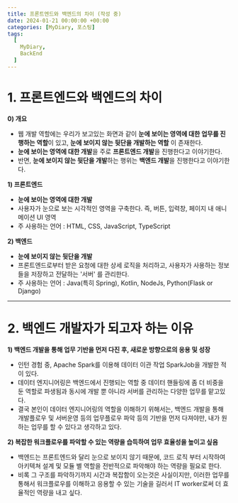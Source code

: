 ```yaml
---
title: 프론트엔드와 백엔드의 차이 (작성 중)
date: 2024-01-21 00:00:00 +00:00
categories: [MyDiary, 포스팅]
tags:
  [
    MyDiary,
    BackEnd
  ]
---
```


# 1. 프론트엔드와 백엔드의 차이

**0) 개요**
- 웹 개발 역할에는 우리가 보고있는 화면과 같이 **눈에 보이는 영역에 대한 업무를 진행하는 역할**이 있고, **눈에 보이지 않는 뒷단을 개발하는 역할** 이 존재한다.
- **눈에 보이는 영역에 대한 개발**을 주로 **프론트엔드 개발**을 진행한다고 이야기한다.
- 반면, **눈에 보이지 않는 뒷단을 개발**하는 행위는 **백엔드 개발**을 진행한다고 이야기한다.  

**1) 프론트엔드**
- **눈에 보이는 영역에 대한 개발**
- 사용자가 눈으로 보는 시각적인 영역을 구축한다. 즉, 버튼, 입력창, 페이지 내 애니메이션 UI 영역
- 주 사용하는 언어 : HTML, CSS, JavaScript, TypeScript


**2) 백엔드**
- **눈에 보이지 않는 뒷단을 개발**
- 프론트엔드로부터 받은 요청에 대한 상세 로직을 처리하고, 사용자가 사용하는 정보들을 저장하고 전달하는 '서버' 를 관리한다.
- 주 사용하는 언어 : Java(특히 Spring), Kotlin, NodeJs, Python(Flask or Django)

---


# 2. 백엔드 개발자가 되고자 하는 이유


**1) 백엔드 개발을 통해 업무 기반을 먼저 다진 후, 새로운 방향으로의 응용 및 성장**
- 인턴 경험 중, Apache Spark를 이용해 데이터 이관 작업 SparkJob을 개발한 적이 있다.
- 데이터 엔지니어링은 백엔드에서 진행되는 역할 중 데이터 핸들링에 좀 더 비중을 둔 역할로 파생됨과 동시에 개발 뿐 아니라 서버를 관리하는 다양한 업무를 맡고있다. 
- 결국 본인이 데이터 엔지니어링의 역할을 이해하기 위해서는, 백엔드 개발을 통해 개발플로우 및 서버운영 등의 업무플로우 파악 등의 기반을 먼저 다져야만, 내가 원하는 업무를 할 수 있다고 생각하고 있다.   

**2) 복잡한 워크플로우를 파악할 수 있는 역량을 습득하여 업무 효율성을 높이고 싶음**
- 백엔드는 프론트엔드와 달리 눈으로 보이지 않기 때문에, 코드 로직 부터 시작하여 아키텍쳐 설계 및 모듈 별 역할을 전반적으로 파악해야 하는 역량을 필요로 한다.
- 비록 그 구조를 파악하기까지 시간과 복잡함이 오는것은 사실이지만, 이러한 업무를 통해서 워크플로우를 이해하고 응용할 수 있는 기술을 길러서 IT worker로써 더 효율적인 역량을 내고 싶다.
